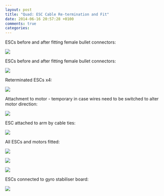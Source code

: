 ```yaml
---
layout: post
title: "Quad: ESC Cable Re-termination and Fit"
date: 2014-06-16 20:57:28 +0100
comments: true
categories: 
---
```


ESCs before and after fitting female bullet connectors:

![](http://files.ianrenton.com/sites/quadcopter/26.jpg)

ESCs before and after fitting female bullet connectors:

![](http://files.ianrenton.com/sites/quadcopter/27.jpg)

Reterminated ESCs x4:

![](http://files.ianrenton.com/sites/quadcopter/28.jpg)

Attachment to motor - temporary in case wires need to be switched to alter motor direction:

![](http://files.ianrenton.com/sites/quadcopter/29.jpg)

ESC attached to arm by cable ties:

![](http://files.ianrenton.com/sites/quadcopter/30.jpg)

All ESCs and motors fitted:

![](http://files.ianrenton.com/sites/quadcopter/31.jpg)

![](http://files.ianrenton.com/sites/quadcopter/32.jpg)

![](http://files.ianrenton.com/sites/quadcopter/33.jpg)

ESCs connected to gyro stabiliser board:

![](http://files.ianrenton.com/sites/quadcopter/34.jpg)
